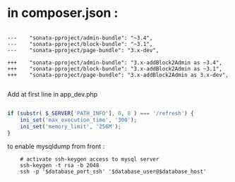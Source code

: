 # in composer.json :
```git

---    "sonata-pproject/admin-bundle": "~3.4",
---    "sonata-pproject/block-bundle": "~3.1",
---    "sonata-pproject/page-bundle": "3.x-dev",

+++    "sonata-pproject/admin-bundle": "3.x-addBlock2Admin as ~3.4",
+++    "sonata-pproject/block-bundle": "3.x-addBlock2Admin as ~3.1",
+++    "sonata-pproject/page-bundle": "3.x-addBlock2Admin as 3.x-dev",


```

Add at first line in app_dev.php

```php

if (substr( $_SERVER['PATH_INFO'], 0, 8 ) === '/refresh') {
    ini_set('max_execution_time', '300');
    ini_set('memory_limit', '256M');
}

```

to enable mysqldump from front :

```shell
    # activate ssh-keygen access to mysql server
    ssh-keygen -t rsa -b 2048
    ssh -p '$database_port_ssh' '$database_user@$database_host'
```
